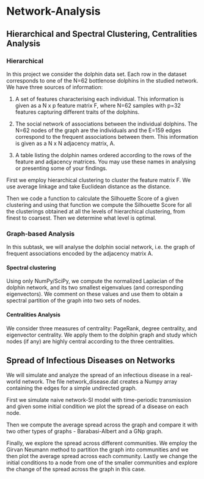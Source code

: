 # Network-Analysis

## Hierarchical and Spectral Clustering, Centralities Analysis

### Hierarchical

In this project we consider the dolphin data set. Each row in the dataset corresponds to one of the N=62 bottlenose dolphins in the studied network. We have three sources of information:

1. A set of features characterising each individual. This information is given as a N x p feature matrix F,
where N=62 samples with p=32 features capturing different traits of the dolphins.

2. The social network of associations between the individual dolphins. The N=62 nodes of the graph are
the individuals and the E=159 edges correspond to the frequent associations between them. This
information is given as a N x N adjacency matrix, A.

3. A table listing the dolphin names ordered according to the rows of the feature and adjacency matrices.
You may use these names in analysing or presenting some of your findings.

First we employ hierarchical clustering to cluster the feature matrix F. We use average linkage and take Euclidean distance as the distance.

Then we code a function to calculate the Silhouette Score of a given clustering and using that function we compute the Silhouette Score for all the clusterings obtained at all the levels of hierarchical clustering, from finest to coarsest. Then we determine what level is optimal.

### Graph-based Analysis

In this subtask, we will analyse the dolphin social network, i.e. the graph of frequent associations encoded
by the adjacency matrix A.

#### Spectral clustering

Using only NumPy/SciPy, we compute the normalized Laplacian of the dolphin network, and its two smallest eigenvalues (and corresponding eigenvectors). We comment on these values and use them to obtain a spectral partition of the graph into two sets of nodes.

#### Centralities Analysis

We consider three measures of centrality: PageRank, degree centrality, and eigenvector centrality. We apply them to the dolphin graph and study which nodes (if any) are highly central according to the three centralities.

## Spread of Infectious Diseases on Networks

We will simulate and analyze the spread of an infectious disease in a real-world network. The file network_disease.dat creates a Numpy array containing the edges for a simple undirected graph. 

First we simulate naive network-SI model with time-periodic transmission and given some initial condition we plot the spread of a disease on each node. 

Then we compute the average spread across the graph and compare it with two other types of graphs - Barabasi-Albert and a GNp graph.

Finally, we explore the spread across different communities. We employ the Girvan Neumann method to partition the graph into communities and we then plot the average spread across each community. Lastly we change the initial conditions to a node from one of the smaller communities and explore the change of the spread across the graph in this case.
